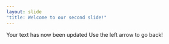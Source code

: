 ```yaml
---
layout: slide
"title: Welcome to our second slide!"
---
```

Your text has now been updated
Use the left arrow to go back!
